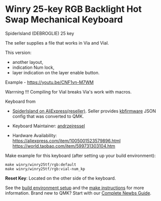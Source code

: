 # Winry 25-key RGB Backlight Hot Swap Mechanical Keyboard

SpiderIsland (DEBROGLIE) 25 key

The seller supplies a file that works in Via and Vial.

This version:
- another layout,
- indication Num lock,
- layer indication on the layer enable button.

Example - https://youtu.be/CNF1vn-M7WM

Warrning !!!
Compiling for Vial breaks Via's work with macros.

Keyboard from
* [SpiderIsland on AliExpress(reseller)](https://a.aliexpress.com/_dVJsSpR). Seller provides [kbfirmware](https://kbfirmware.com/) JSON config that was converted to QMK.



* Keyboard Maintainer: [andrzejressel](https://github.com/andrzejressel)
* Hardware Availability: 
https://aliexpress.com/item/1005001523579896.html
https://world.taobao.com/item/599731303104.htm

Make example for this keyboard (after setting up your build environment):

    make winry/winry25tf/rgb:default
    make winry/winry25tf/rgb:vial-num_kp

**Reset Key**: Located on the other side of the keyboard.

See the [build environment setup](https://docs.qmk.fm/#/getting_started_build_tools) and the [make instructions](https://docs.qmk.fm/#/getting_started_make_guide) for more information. Brand new to QMK? Start with our [Complete Newbs Guide](https://docs.qmk.fm/#/newbs).
